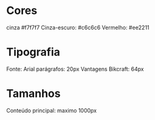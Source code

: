 # Cores

cinza #f7f7f7
Cinza-escuro: #c6c6c6
Vermelho: #ee2211

# Tipografia

Fonte: Arial
parágrafos: 20px
Vantagens Bikcraft: 64px

# Tamanhos

Conteúdo principal: maximo 1000px
